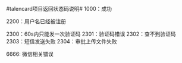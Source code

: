 ﻿#talencard项目返回状态码说明#
1000：成功

2200：用户名已经被注册

2300：60s内只能发一次验证码
2301：验证码错误
2302：查不到验证码
2303：短信发送失败
2304：审批上传文件失败

6666: 微信相关错误
